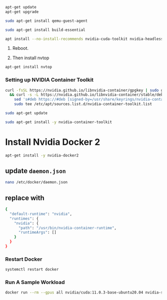 

```bash
apt-get update
apt-get upgrade

sudo apt-get install qemu-guest-agent 

sudo apt-get install build-essential 
```

```bash
apt install --no-install-recommends nvidia-cuda-toolkit nvidia-headless-530 nvidia-utils-530 libnvidia-encode-530
```

1. Reboot.

2. Then install nvtop

```bash
apt-get install nvtop
```

### Setting up NVIDIA Container Toolkit

```bash
curl -fsSL https://nvidia.github.io/libnvidia-container/gpgkey | sudo gpg --dearmor -o /usr/share/keyrings/nvidia-container-toolkit-keyring.gpg \
  && curl -s -L https://nvidia.github.io/libnvidia-container/stable/deb/nvidia-container-toolkit.list | \
    sed 's#deb https://#deb [signed-by=/usr/share/keyrings/nvidia-container-toolkit-keyring.gpg] https://#g' | \
    sudo tee /etc/apt/sources.list.d/nvidia-container-toolkit.list

sudo apt-get update

sudo apt-get install -y nvidia-container-toolkit
```

# Install Nvidia Docker 2

```bash
apt-get install -y nvidia-docker2
```

## update `daemon.json`

```bash
nano /etc/docker/daemon.json
```
## replace with

```bash
{
  "default-runtime": "nvidia",
  "runtimes": {
    "nvidia": {
      "path": "/usr/bin/nvidia-container-runtime",
      "runtimeArgs": []
    }
  }
}

```

### Restart Docker

```bash
systemctl restart docker
```

### Run A Sample Workload

```bash
docker run --rm --gpus all nvidia/cuda:11.0.3-base-ubuntu20.04 nvidia-smi
```


